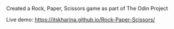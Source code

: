 Created a Rock, Paper, Scissors game as part of The Odin Project

Live demo: https://itskharina.github.io/Rock-Paper-Scissors/
